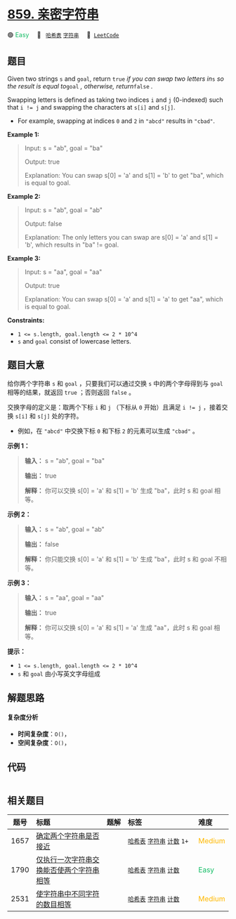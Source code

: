 # [859. 亲密字符串](https://leetcode.com/problems/buddy-strings)

🟢 <font color=#15bd66>Easy</font>&emsp; 🔖&ensp; [`哈希表`](/outline/tag/hash-table.md) [`字符串`](/outline/tag/string.md)&emsp; 🔗&ensp;[`LeetCode`](https://leetcode.com/problems/buddy-strings)

## 题目

Given two strings `s` and `goal`, return `true` _if you can swap two letters
in_`s` _so the result is equal to_`goal` _, otherwise, return_`false` _._

Swapping letters is defined as taking two indices `i` and `j` (0-indexed) such
that `i != j` and swapping the characters at `s[i]` and `s[j]`.

  * For example, swapping at indices `0` and `2` in `"abcd"` results in `"cbad"`.



**Example 1:**

> Input: s = "ab", goal = "ba"
> 
> Output: true
> 
> Explanation: You can swap s[0] = 'a' and s[1] = 'b' to get "ba", which is equal to goal.

**Example 2:**

> Input: s = "ab", goal = "ab"
> 
> Output: false
> 
> Explanation: The only letters you can swap are s[0] = 'a' and s[1] = 'b', which results in "ba" != goal.

**Example 3:**

> Input: s = "aa", goal = "aa"
> 
> Output: true
> 
> Explanation: You can swap s[0] = 'a' and s[1] = 'a' to get "aa", which is equal to goal.

**Constraints:**

  * `1 <= s.length, goal.length <= 2 * 10^4`
  * `s` and `goal` consist of lowercase letters.


## 题目大意

给你两个字符串 `s` 和 `goal` ，只要我们可以通过交换 `s` 中的两个字母得到与 `goal` 相等的结果，就返回 `true` ；否则返回
`false` 。

交换字母的定义是：取两个下标 `i` 和 `j` （下标从 `0` 开始）且满足 `i != j` ，接着交换 `s[i]` 和 `s[j]` 处的字符。

  * 例如，在 `"abcd"` 中交换下标 `0` 和下标 `2` 的元素可以生成 `"cbad"` 。



**示例 1：**

> 
> 
> 
> 
> 
> **输入：** s = "ab", goal = "ba"
> 
> **输出：** true
> 
> **解释：** 你可以交换 s[0] = 'a' 和 s[1] = 'b' 生成 "ba"，此时 s 和 goal 相等。

**示例 2：**

> 
> 
> 
> 
> 
> **输入：** s = "ab", goal = "ab"
> 
> **输出：** false
> 
> **解释：** 你只能交换 s[0] = 'a' 和 s[1] = 'b' 生成 "ba"，此时 s 和 goal 不相等。

**示例 3：**

> 
> 
> 
> 
> 
> **输入：** s = "aa", goal = "aa"
> 
> **输出：** true
> 
> **解释：** 你可以交换 s[0] = 'a' 和 s[1] = 'a' 生成 "aa"，此时 s 和 goal 相等。
> 
> 



**提示：**

  * `1 <= s.length, goal.length <= 2 * 10^4`
  * `s` 和 `goal` 由小写英文字母组成


## 解题思路

#### 复杂度分析

- **时间复杂度**：`O()`，
- **空间复杂度**：`O()`，

## 代码

```javascript

```

## 相关题目

<!-- prettier-ignore -->
| 题号 | 标题 | 题解 | 标签 | 难度 |
| :------: | :------ | :------: | :------ | :------ |
| 1657 | [确定两个字符串是否接近](https://leetcode.com/problems/determine-if-two-strings-are-close) |  |  [`哈希表`](/outline/tag/hash-table.md) [`字符串`](/outline/tag/string.md) [`计数`](/outline/tag/counting.md) `1+` | <font color=#ffb800>Medium</font> |
| 1790 | [仅执行一次字符串交换能否使两个字符串相等](https://leetcode.com/problems/check-if-one-string-swap-can-make-strings-equal) |  |  [`哈希表`](/outline/tag/hash-table.md) [`字符串`](/outline/tag/string.md) [`计数`](/outline/tag/counting.md) | <font color=#15bd66>Easy</font> |
| 2531 | [使字符串中不同字符的数目相等](https://leetcode.com/problems/make-number-of-distinct-characters-equal) |  |  [`哈希表`](/outline/tag/hash-table.md) [`字符串`](/outline/tag/string.md) [`计数`](/outline/tag/counting.md) | <font color=#ffb800>Medium</font> |

<style>
.blue {
    background-color: #096dd9;
    padding: 0.25rem 0.5rem;
    margin: 0;
    font-size: 0.85em;
    border-radius: 3px;
    color: white;
    font-weight: 500;
}
table th:first-of-type { width: 10%; }
table th:nth-of-type(2) { width: 35%; }
table th:nth-of-type(3) { width: 10%; }
table th:nth-of-type(4) { width: 35%; }
table th:nth-of-type(5) { width: 10%; }
</style>
